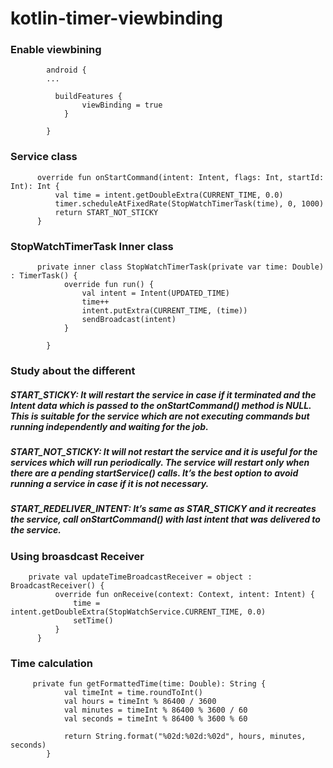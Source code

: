 # kotlin-timer-viewbinding


### Enable viewbining

            android {
            ...

              buildFeatures {
                    viewBinding = true
                }

            }


### Service class

          override fun onStartCommand(intent: Intent, flags: Int, startId: Int): Int {
              val time = intent.getDoubleExtra(CURRENT_TIME, 0.0)
              timer.scheduleAtFixedRate(StopWatchTimerTask(time), 0, 1000)
              return START_NOT_STICKY
          }


### StopWatchTimerTask Inner class

          private inner class StopWatchTimerTask(private var time: Double) : TimerTask() {
                override fun run() {
                    val intent = Intent(UPDATED_TIME)
                    time++
                    intent.putExtra(CURRENT_TIME, (time))
                    sendBroadcast(intent)
                }

            }
            
            
### Study about the different 

##### START_STICKY: It will restart the service in case if it terminated and the Intent data which is passed to the onStartCommand() method is NULL. This is suitable for the service which are not executing commands but running independently and waiting for the job.
##### START_NOT_STICKY: It will not restart the service and it is useful for the services which will run periodically. The service will restart only when there are a pending startService() calls. It’s the best option to avoid running a service in case if it is not necessary.
##### START_REDELIVER_INTENT: It’s same as STAR_STICKY and it recreates the service, call onStartCommand() with last intent that was delivered to the service.


### Using broasdcast Receiver

        private val updateTimeBroadcastReceiver = object : BroadcastReceiver() {
              override fun onReceive(context: Context, intent: Intent) {
                  time = intent.getDoubleExtra(StopWatchService.CURRENT_TIME, 0.0)
                  setTime()
              }
          }


### Time calculation

         private fun getFormattedTime(time: Double): String {
                val timeInt = time.roundToInt()
                val hours = timeInt % 86400 / 3600
                val minutes = timeInt % 86400 % 3600 / 60
                val seconds = timeInt % 86400 % 3600 % 60

                return String.format("%02d:%02d:%02d", hours, minutes, seconds)
            }
